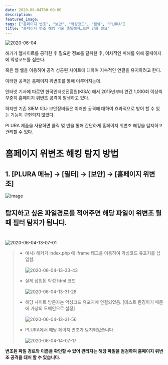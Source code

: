 ```yaml
---
date: 2020-06-04T00:00:00
description: 
featured_image: 
tags: ["홈페이지 변조", "보안", "악성코드", "웹쉘", "PLURA"]
title: "홈페이지 변조 해킹 기술 똑똑해져…보안 강화 필요"
---
```


![2020-06-04](https://github.com/user-attachments/assets/c2c78f2c-79a7-4859-b2f1-deb670809d48)

해커가 웹사이트를 공격한 후 필요한 정보를 탈취한 후, 이차적인 피해를 위해 홈페이지에 악성코드를 심는다.

혹은 웹 쉘을 이용하여 공격 성공된 사이트에 대하여 지속적인 연결을 유지하려고 한다.

이러한 공격은 홈페이지 위변조를 통해 이루어지는데.

인터넷 기사에 따르면 한국인터넷진흥원(KISA) 에서 2015년부터 연간 1,000회 이상씩 꾸준히 홈페이지 위변조 공격이 발생하고 있다.

하지만 기존 SIEM 이나 보안장비들은 이러한 공격에 대하여 효과적으로 방어 할 수 있는 기능이 구현되지 않았다.

PLURA 제품을 사용하면 클릭 몇 번을 통해 간단하게 홈페이지 위변조 해킹을 탐지하고 관리할 수 있다.

# 홈페이지 위변조 해킹 탐지 방법

## 1. [PLURA 메뉴] → [필터] → [보안] → [홈페이지 위변조]<br>
![image](https://github.com/user-attachments/assets/bae4d0a1-6674-4f44-8aa4-7dffd0b823fa)

## 탐지하고 싶은 파일경로를 적어주면 해당 파일이 위변조 될 때 필터 탐지가 됩니다.<br><br>
![2020-06-04-13-07-01](https://github.com/user-attachments/assets/91ca78d3-41d8-49d2-a0b9-37b57ee799ab)

> * 예시)  해커가 index.php 에 iframe 태그를 이용하여 악성코드 유포지를 삽입함.<br><br>
> ![2020-06-04-13-33-43](https://github.com/user-attachments/assets/eacdbe97-5444-4022-9948-115581b6c7b2)
>
> * 실제 삽입된 악성 html 코드<br><br>
> ![2020-06-04-13-31-28](https://github.com/user-attachments/assets/1d49c727-ea2a-4b35-bc36-8e79161a89a1)
>
> * 해당 사이트 방문자는 악성코드 유포지에 연결되었음. [테스트 환경이기 때문에 가상의 도메인으로 설정]<br><br>
> ![2020-06-04-13-31-56](https://github.com/user-attachments/assets/68d5cf4d-fbba-4f87-9765-2c29448c4103)
>
> * PLURA에서 해당 페이지 변조가 탐지되었습니다.<br><br>
> ![2020-06-04-14-07-17](https://github.com/user-attachments/assets/d56e98ae-5be7-4a75-91c2-41afeff5490d)


**변조된 파일 경로와 이름을 확인할 수 있어 관리자는 해당 파일을 점검하여 홈페이지 위변조 공격을 대처 할 수 있습니다.**
